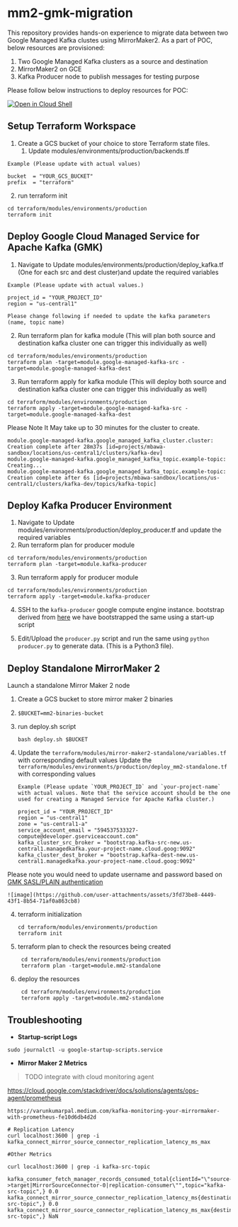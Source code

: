 # mm2-gmk-migration
This repository provides hands-on experience to migrate data between two Google Managed Kafka clustes using MirrorMaker2. As a part of POC, below resources are provisioned:
1. Two Google Managed Kafka clusters as a source and destination
2. MirrorMaker2 on GCE
3. Kafka Producer node to publish messages for testing purpose

Please follow below instructions to deploy resources for POC:

[![Open in Cloud Shell](http://gstatic.com/cloudssh/images/open-btn.svg)](https://console.cloud.google.com/cloudshell/editor?cloudshell_git_repo=https%3A%2F%2Fgithub.com%2Fmandeeptrehan%2Fmm2-gmk-migration.git)

## Setup Terraform Workspace

1. Create a GCS bucket of your choice to store Terraform state files.
    1. Update modules/environments/production/backends.tf
```
Example (Please update with actual values)

bucket  = "YOUR_GCS_BUCKET"
prefix  = "terraform" 
```
2. run terraform init
```
cd terraform/modules/environments/production
terraform init
```

## Deploy Google Cloud Managed Service for Apache Kafka (GMK)
1. Navigate to Update modules/environments/production/deploy_kafka.tf (One for each src and dest cluster)and update the required variables
```
Example (Please update with actual values.)

project_id = "YOUR_PROJECT_ID"
region = "us-central1"

Please change following if needed to update the kafka parameters (name, topic name)
```
2. Run terraform plan for kafka module (This will plan both source and destination kafka cluster one can trigger this individually as well)
```
cd terraform/modules/environments/production
terraform plan -target=module.google-managed-kafka-src -target=module.google-managed-kafka-dest
```
3. Run terraform apply for kafka module (This will deploy both source and destination kafka cluster one can trigger this individually as well)
```
cd terraform/modules/environments/production
terraform apply -target=module.google-managed-kafka-src -target=module.google-managed-kafka-dest
```

Please Note It May take up to 30 minutes for the cluster to create.
```
module.google-managed-kafka.google_managed_kafka_cluster.cluster: Creation complete after 28m37s [id=projects/mbawa-sandbox/locations/us-central1/clusters/kafka-dev]
module.google-managed-kafka.google_managed_kafka_topic.example-topic: Creating...
module.google-managed-kafka.google_managed_kafka_topic.example-topic: Creation complete after 6s [id=projects/mbawa-sandbox/locations/us-central1/clusters/kafka-dev/topics/kafka-topic]
```

## Deploy Kafka Producer Environment
1. Navigate to Update modules/environments/production/deploy_producer.tf and update the required variables
2. Run terraform plan for producer module
```
cd terraform/modules/environments/production
terraform plan -target=module.kafka-producer
```
3. Run terraform apply for producer module
```
cd terraform/modules/environments/production
terraform apply -target=module.kafka-producer
```

4. SSH to the `kafka-producer` google compute engine instance.
   bootstrap derived from [here](https://cloud.google.com/managed-service-for-apache-kafka/docs/quickstart-python)
   we have bootstrapped the same using a start-up script


5. Edit/Upload the `producer.py` script and run the same using `python producer.py` to generate data. (This is a Python3 file).


## Deploy Standalone MirrorMaker 2

Launch a standalone Mirror Maker 2 node
1. Create a GCS bucket to store mirror maker 2 binaries
2.  ```
    $BUCKET=mm2-binaries-bucket
    ```
3. run deploy.sh script
    ```
    bash deploy.sh $BUCKET
    ```
4. Update the `terraform/modules/mirror-maker2-standalone/variables.tf` with corresponding default values
   Update the `terraform/modules/environments/production/deploy_mm2-standalone.tf` with corresponding values
    ```
    Example (Please update `YOUR_PROJECT_ID` and `your-project-name` with actual values. Note that the service account should be the one used for creating a Managed Service for Apache Kafka cluster.)
    
    project_id = "YOUR_PROJECT_ID"
    region = "us-central1"
    zone = "us-central1-a"
    service_account_email = "594537533327-compute@developer.gserviceaccount.com"
    kafka_cluster_src_broker = "bootstrap.kafka-src-new.us-central1.managedkafka.your-project-name.cloud.goog:9092"
    kafka_cluster_dest_broker = "bootstrap.kafka-dest-new.us-central1.managedkafka.your-project-name.cloud.goog:9092"
    ```
Please note you would need to update username and password based on [GMK SASL/PLAIN authentication](https://cloud.google.com/managed-service-for-apache-kafka/docs/authentication-kafka#sasl-plain)


    ![image](https://github.com/user-attachments/assets/3fd73be8-4449-43f1-8b54-71af0a863cb8)



4. terraform initialization
    ```
    cd terraform/modules/environments/production
    terraform init
    ```

5. terraform plan to check the resources being created

   ```
    cd terraform/modules/environments/production
    terraform plan -target=module.mm2-standalone
   ```

6. deploy the resources
   ```
    cd terraform/modules/environments/production
    terraform apply -target=module.mm2-standalone
   ```

## Troubleshooting

* **Startup-script Logs**
```
sudo journalctl -u google-startup-scripts.service
```

* **Mirror Maker 2 Metrics**

> TODO integrate with cloud monitoring agent

https://cloud.google.com/stackdriver/docs/solutions/agents/ops-agent/prometheus

```
https://varunkumarpal.medium.com/kafka-monitoring-your-mirrormaker-with-prometheus-fe10d6db4d2d

# Replication Latency 
curl localhost:3600 | grep -i kafka_connect_mirror_source_connector_replication_latency_ms_max

#Other Metrics

curl localhost:3600 | grep -i kafka-src-topic

kafka_consumer_fetch_manager_records_consumed_total{clientId="\"source->target|MirrorSourceConnector-0|replication-consumer\"",topic="kafka-src-topic",} 0.0
kafka_connect_mirror_source_connector_replication_latency_ms{destination="target",partition="0",topic="source.kafka-src-topic",} 0.0
kafka_connect_mirror_source_connector_replication_latency_ms_max{destination="target",partition="1",topic="source.kafka-src-topic",} NaN
```